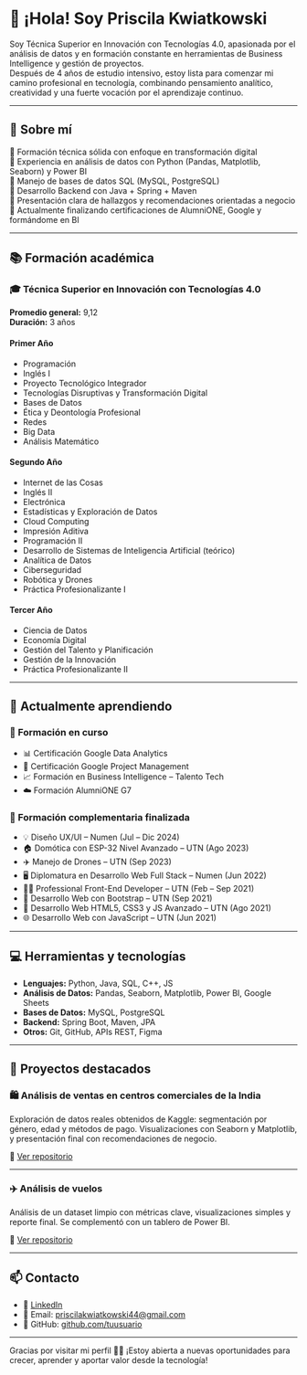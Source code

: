 # 👋 ¡Hola! Soy Priscila Kwiatkowski

Soy Técnica Superior en Innovación con Tecnologías 4.0, apasionada por el análisis de datos y en formación constante en herramientas de Business Intelligence y gestión de proyectos.  
Después de 4 años de estudio intensivo, estoy lista para comenzar mi camino profesional en tecnología, combinando pensamiento analítico, creatividad y una fuerte vocación por el aprendizaje continuo.

---

## 🚀 Sobre mí

🔹 Formación técnica sólida con enfoque en transformación digital  
🔹 Experiencia en análisis de datos con Python (Pandas, Matplotlib, Seaborn) y Power BI  
🔹 Manejo de bases de datos SQL (MySQL, PostgreSQL)  
🔹 Desarrollo Backend con Java + Spring + Maven  
🔹 Presentación clara de hallazgos y recomendaciones orientadas a negocio  
🔹 Actualmente finalizando certificaciones de AlumniONE, Google y formándome en BI

---

## 📚 Formación académica

### 🎓 **Técnica Superior en Innovación con Tecnologías 4.0**  
**Promedio general:** 9,12  
**Duración:** 3 años

#### Primer Año
- Programación
- Inglés I
- Proyecto Tecnológico Integrador
- Tecnologías Disruptivas y Transformación Digital
- Bases de Datos
- Ética y Deontología Profesional
- Redes
- Big Data
- Análisis Matemático

#### Segundo Año
- Internet de las Cosas
- Inglés II
- Electrónica
- Estadísticas y Exploración de Datos
- Cloud Computing
- Impresión Aditiva
- Programación II
- Desarrollo de Sistemas de Inteligencia Artificial (teórico)
- Analítica de Datos
- Ciberseguridad
- Robótica y Drones
- Práctica Profesionalizante I

#### Tercer Año
- Ciencia de Datos
- Economía Digital
- Gestión del Talento y Planificación
- Gestión de la Innovación
- Práctica Profesionalizante II

---

## 🌱 Actualmente aprendiendo
### 📘 Formación en curso

- 📊 Certificación Google Data Analytics
- 📁 Certificación Google Project Management
- 📈 Formación en Business Intelligence – Talento Tech
- ☁️ Formación AlumniONE G7

### 📌 Formación complementaria finalizada

- 💡 Diseño UX/UI – Numen (Jul – Dic 2024)
- 🏠 Domótica con ESP-32 Nivel Avanzado – UTN (Ago 2023)
- ✈️ Manejo de Drones – UTN (Sep 2023)
- 🖥️ Diplomatura en Desarrollo Web Full Stack – Numen (Jun 2022)
- 👩‍💻 Professional Front-End Developer – UTN (Feb – Sep 2021)
- 🧩 Desarrollo Web con Bootstrap – UTN (Sep 2021)
- 🎨 Desarrollo Web HTML5, CSS3 y JS Avanzado – UTN (Ago 2021)
- 🌐 Desarrollo Web con JavaScript – UTN (Jun 2021)
  
---

## 💻 Herramientas y tecnologías

- **Lenguajes:** Python, Java, SQL, C++, JS
- **Análisis de Datos:** Pandas, Seaborn, Matplotlib, Power BI, Google Sheets 
- **Bases de Datos:** MySQL, PostgreSQL  
- **Backend:** Spring Boot, Maven, JPA  
- **Otros:** Git, GitHub, APIs REST, Figma

---

## 📁 Proyectos destacados

### 🛍️ Análisis de ventas en centros comerciales de la India  
Exploración de datos reales obtenidos de Kaggle: segmentación por género, edad y métodos de pago. Visualizaciones con Seaborn y Matplotlib, y presentación final con recomendaciones de negocio.

🔗 [Ver repositorio](https://github.com/tuusuario/analisis-centros-comerciales)

---

### ✈️ Análisis de vuelos  
Análisis de un dataset limpio con métricas clave, visualizaciones simples y reporte final. Se complementó con un tablero de Power BI.

🔗 [Ver repositorio](https://github.com/tuusuario/analisis-de-vuelos)

---

## 📫 Contacto

- 💼 [LinkedIn](www.linkedin.com/in/priscila-kwiatkowski)
- 📧 Email: priscilakwiatkowski44@gmail.com
- 📂 GitHub: [github.com/tuusuario](https://github.com/Priska-87)

---

Gracias por visitar mi perfil 👩‍💻 ¡Estoy abierta a nuevas oportunidades para crecer, aprender y aportar valor desde la tecnología!
